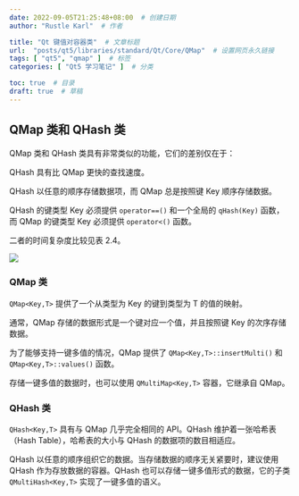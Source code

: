 ```yaml
---
date: 2022-09-05T21:25:48+08:00  # 创建日期
author: "Rustle Karl"  # 作者

title: "Qt 键值对容器类"  # 文章标题
url:  "posts/qt5/libraries/standard/Qt/Core/QMap"  # 设置网页永久链接
tags: [ "qt5", "qmap" ]  # 标签
categories: [ "Qt5 学习笔记" ]  # 分类

toc: true  # 目录
draft: true  # 草稿
---
```


## QMap 类和 QHash 类

QMap 类和 QHash 类具有非常类似的功能，它们的差别仅在于：

QHash 具有比 QMap 更快的查找速度。

QHash 以任意的顺序存储数据项，而 QMap 总是按照键 Key 顺序存储数据。

QHash 的键类型 Key 必须提供 `operator==()` 和一个全局的 `qHash(Key)` 函数，而 QMap 的键类型 Key 必须提供 `operator<()` 函数。

二者的时间复杂度比较见表 2.4。

![](https://dd-static.jd.com/ddimg/jfs/t1/59163/16/21873/19664/6315f1e0E678ff006/17fcd42faf127d88.png)

### QMap 类

`QMap<Key,T>` 提供了一个从类型为 Key 的键到类型为 T 的值的映射。

通常，QMap 存储的数据形式是一个键对应一个值，并且按照键 Key 的次序存储数据。

为了能够支持一键多值的情况，QMap 提供了 `QMap<Key,T>::insertMulti()` 和 `QMap<Key,T>::values()` 函数。

存储一键多值的数据时，也可以使用 `QMultiMap<Key,T>` 容器，它继承自 QMap。

### QHash 类

`QHash<Key,T>` 具有与 QMap 几乎完全相同的 API。QHash 维护着一张哈希表（Hash Table），哈希表的大小与 QHash 的数据项的数目相适应。

QHash 以任意的顺序组织它的数据。当存储数据的顺序无关紧要时，建议使用 QHash 作为存放数据的容器。QHash 也可以存储一键多值形式的数据，它的子类 `QMultiHash<Key,T>` 实现了一键多值的语义。
